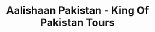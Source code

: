 ---
title: "Aalishaan Pakistan - King Of Pakistan Tours"
url: /karachi/aalishaan-pakistan-king-of-pakistan-tours/
shop: travel agency
---
